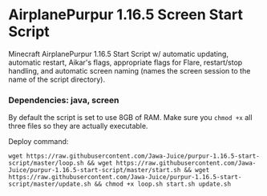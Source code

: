 # AirplanePurpur 1.16.5 Screen Start Script
Minecraft AirplanePurpur 1.16.5 Start Script w/ automatic updating, automatic restart, Aikar's flags, appropriate flags for Flare, restart/stop handling, and automatic screen naming (names the screen session to the name of the script directory).


### Dependencies: java, screen

By default the script is set to use 8GB of RAM. Make sure you `chmod +x` all three files so they are actually executable.


Deploy command:

```
wget https://raw.githubusercontent.com/Jawa-Juice/purpur-1.16.5-start-script/master/loop.sh && wget https://raw.githubusercontent.com/Jawa-Juice/purpur-1.16.5-start-script/master/start.sh && wget https://raw.githubusercontent.com/Jawa-Juice/purpur-1.16.5-start-script/master/update.sh && chmod +x loop.sh start.sh update.sh
```
